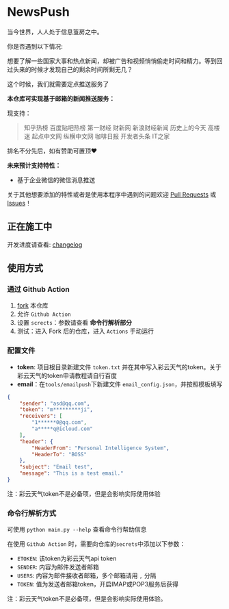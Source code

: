 # NewsPush
当今世界，人人处于信息茧房之中。

你是否遇到以下情况:

想要了解一些国家大事和热点新闻，却被广告和视频悄悄偷走时间和精力。等到回过头来的时候才发现自己的剩余时间所剩无几？

这个时候，我们就需要定点推送服务了

**本仓库可实现基于邮箱的新闻推送服务：**

现支持：

> 知乎热榜
> 百度贴吧热榜
> 第一财经
> 财新网
> 新浪财经新闻
> 历史上的今天
> 高楼迷
> 起点中文网
> 纵横中文网
> 咖啡日报
> 开发者头条
> IT之家

排名不分先后，如有赞助可置顶❤️

**未来预计支持特性：**

- 基于企业微信的微信消息推送

关于其他想要添加的特性或者是使用本程序中遇到的问题欢迎 [Pull Requests](https://github.com/IronManStank/NewsPush/fork) 或 [Issues](https://github.com/IronManStank/NewsPush/issues/new/choose)！



## 正在施工中

开发进度请查看: [changelog](./CHANGELOG.md)

## 使用方式

### 通过 Github Action

1. [fork](https://github.com/IronManStank/NewsPush/fork) 本仓库
2. 允许 `Github Action`
3. 设置 `scrects`：参数请查看 **命令行解析部分**
4. 测试：进入 Fork 后的仓库，进入 `Actions` 手动运行

### 配置文件
- **token**: 项目根目录新建文件 `token.txt` 并在其中写入彩云天气的token。关于彩云天气的token申请教程请自行百度
- **email**：在`tools/emailpush`下新建文件 `email_config.json`，并按照模板填写

```json
{
    "sender": "asd@qq.com",
    "token": "m*********ji",
    "receivers": [
        "1******0@qq.com",
        "a*****q@icloud.com"
    ],
    "header": {
        "HeaderFrom": "Personal Intelligence System",
        "HeaderTo": "BOSS"
    },
    "subject": "Email test",
    "message": "This is a test email."
}
```
注：彩云天气token不是必备项，但是会影响实际使用体验

### 命令行解析方式

可使用 `python main.py --help` 查看命令行帮助信息

在使用 `Github Action` 时，需要向仓库的`secrets`中添加以下参数：

- `ETOKEN`: 该token为彩云天气api token
- `SENDER`: 内容为邮件发送者邮箱
- `USERS`: 内容为邮件接收者邮箱，多个邮箱请用 `,` 分隔
- `TOKEN`: 值为发送者邮箱token，开启IMAP或POP3服务后获得

注：彩云天气token不是必备项，但是会影响实际使用体验。
